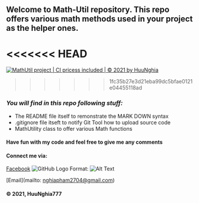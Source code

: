 ## Welcome to Math-Util repository. This repo offers various math methods used in your project as the helper ones.
<<<<<<< HEAD
=======

[![MathUtil project | CI pricess included | © 2021 by HuuNghia](https://github.com/NghiaPham777/math-util/actions/workflows/mathutil-ci-action.yml/badge.svg)](https://github.com/NghiaPham777/math-util/actions/workflows/mathutil-ci-action.yml)
>>>>>>> 1fc35b27e3d21eba99dc5bfae0121e04455118ad

### _You will find in this repo following stuff:_
* The README file itself to remonstrate the MARK DOWN syntax
* .gitignore file itseft to notify Git Tool how to upload source code
* MathUtility class to offer various Math functions

#### Have fun with my code and feel free to give me any comments

#### Connect me via:
[Facebook](https://www.facebook.com/PhamHuuNghia2704/)
![GitHub Logo](/Desktop/Capture.png)
Format: ![Alt Text](url)

[Email](mailto: nghiapham2704@gmail.com)

#### © 2021, HuuNghia777

